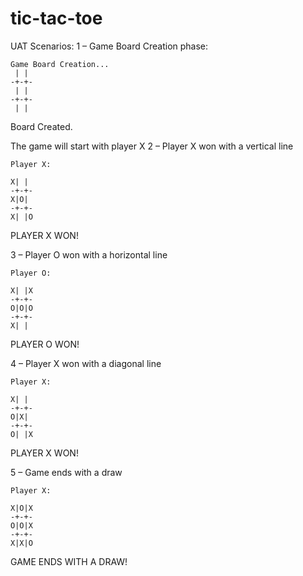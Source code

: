 # tic-tac-toe

UAT Scenarios:
1 – Game Board Creation phase:
```
Game Board Creation...
 | |
-+-+-
 | |
-+-+-
 | |
```

Board Created.


The game will start with player X
2 – Player X won with a vertical line
```
Player X:

X| |
-+-+-
X|O|
-+-+-
X| |O
```

PLAYER X WON!


3 – Player O won with a horizontal line
```
Player O:

X| |X
-+-+-
O|O|O
-+-+-
X| |
```

PLAYER O WON!


4 – Player X won with a diagonal line
```
Player X:

X| |
-+-+-
O|X|
-+-+-
O| |X
```

PLAYER X WON!


5 – Game ends with a draw
```
Player X:

X|O|X
-+-+-
O|O|X
-+-+-
X|X|O
```

GAME ENDS WITH A DRAW!
